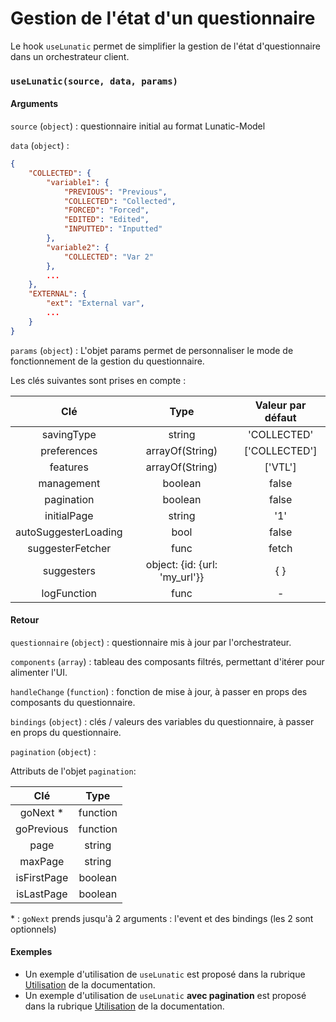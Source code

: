 # Gestion de l'état d'un questionnaire

Le hook `useLunatic` permet de simplifier la gestion de l'état d'questionnaire dans un orchestrateur client.

### `useLunatic(source, data, params)`

#### Arguments

`source` (`object`) : questionnaire initial au format Lunatic-Model

`data` (`object`) :

```json
{
	"COLLECTED": {
		"variable1": {
			"PREVIOUS": "Previous",
			"COLLECTED": "Collected",
			"FORCED": "Forced",
			"EDITED": "Edited",
			"INPUTTED": "Inputted"
		},
		"variable2": {
			"COLLECTED": "Var 2"
		},
		...
	},
	"EXTERNAL": {
		"ext": "External var",
		...
	}
}
```

`params` (`object`) : L'objet params permet de personnaliser le mode de fonctionnement de la gestion du questionnaire.

Les clés suivantes sont prises en compte :

|         Clé          |             Type              | Valeur par défaut |
| :------------------: | :---------------------------: | :---------------: |
|      savingType      |            string             |    'COLLECTED'    |
|     preferences      |        arrayOf(String)        |   ['COLLECTED']   |
|       features       |        arrayOf(String)        |      ['VTL']      |
|      management      |            boolean            |       false       |
|      pagination      |            boolean            |       false       |
|     initialPage      |            string             |        '1'        |
| autoSuggesterLoading |             bool              |       false       |
|   suggesterFetcher   |             func              |       fetch       |
|      suggesters      | object: {id: {url: 'my_url'}} |        { }        |
|     logFunction      |             func              |         -         |

#### Retour

`questionnaire` (`object`) : questionnaire mis à jour par l'orchestrateur.

`components` (`array`) : tableau des composants filtrés, permettant d'itérer pour alimenter l'UI.

`handleChange` (`function`) : fonction de mise à jour, à passer en props des composants du questionnaire.

`bindings` (`object`) : clés / valeurs des variables du questionnaire, à passer en props du questionnaire.

`pagination` (`object`) :

Attributs de l'objet `pagination`:

|     Clé     |   Type   |
| :---------: | :------: |
|  goNext \*  | function |
| goPrevious  | function |
|    page     |  string  |
|   maxPage   |  string  |
| isFirstPage | boolean  |
| isLastPage  | boolean  |

\* : `goNext` prends jusqu'à 2 arguments : l'event et des bindings (les 2 sont optionnels)

#### Exemples

- Un exemple d'utilisation de `useLunatic` est proposé dans la rubrique [Utilisation](../usage.md) de la documentation.
- Un exemple d'utilisation de `useLunatic` **avec pagination** est proposé dans la rubrique [Utilisation](../pagination.md) de la documentation.

